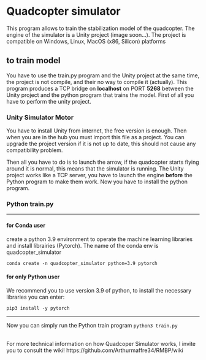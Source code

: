 <h1>Quadcopter simulator</h1>
This program allows to train the stabilization model of the quadcopter.
The engine of the simulator is a Unity project (image soon...). The project is compatible on Windows, Linux, MacOS (x86, Silicon) platforms

<h2>to train model</h2>
You have to use the train.py program and the Unity project at the same time, the project is not compile, and their no way to compile it (actually). This program produces a TCP bridge on <b>localhost</b> on PORT <b>5268</b> between the Unity project and the python program that trains the model. First of all you have to perform the unity project.

<h3>Unity Simulator Motor</h3>

You have to install Unity from internet, the free version is enough. Then when you are in the hub you must import this file as a project. You can upgrade the project version if it is not up to date, this should not cause any compatibility problem.

Then all you have to do is to launch the arrow, if the quadcopter starts flying around it is normal, this means that the simulator is running. The Unity project works like a TCP server, you have to launch the engine <b>before</b> the Python program to make them work. Now you have to install the python program.

<h3>Python train.py</h3>

***

<h4>for Conda user</h4>

create a python 3.9 environment to operate the machine learning libraries and install librairies (Pytorch). The name of the conda env is quadcopter_simulator

`conda create -n quadcopter_simulator python=3.9 pytorch`

<h4>for only Python user</h4>

We recommend you to use version 3.9 of python, to install the necessary libraries you can enter:

`pip3 install -y pytorch`

***

Now you can simply run the Python train program
`python3 train.py`

<br>
For more technical information on how Quadcoper Simulator works, I invite you to consult the wiki! <link>https://github.com/Arthurmaffre34/RMBP/wiki
